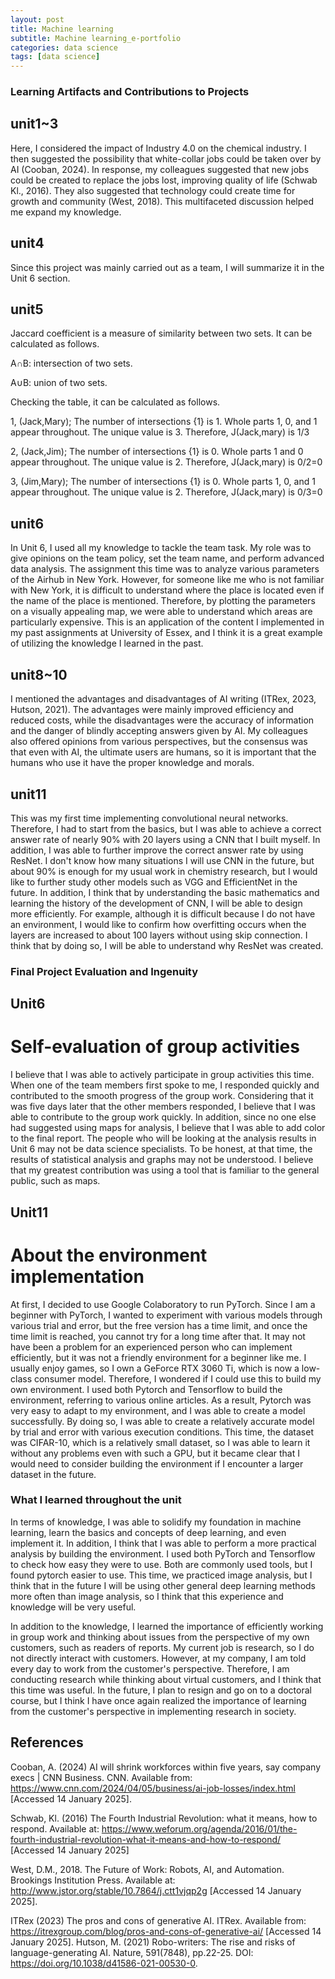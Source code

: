 ```yaml
---
layout: post
title: Machine learning
subtitle: Machine learning_e-portfolio
categories: data science
tags: [data science]
---
```

### Learning Artifacts and Contributions to Projects

## unit1~3
Here, I considered the impact of Industry 4.0 on the chemical industry. I then suggested the possibility that white-collar jobs could be taken over by AI (Cooban, 2024). In response, my colleagues suggested that new jobs could be created to replace the jobs lost, improving quality of life (Schwab Kl., 2016). They also suggested that technology could create time for growth and community (West, 2018). This multifaceted discussion helped me expand my knowledge.

## unit4
Since this project was mainly carried out as a team, I will summarize it in the Unit 6 section. 

## unit5
Jaccard coefficient is a measure of similarity between two sets. It can be calculated as follows.

A∩B: intersection of two sets.

A∪B: union of two sets.

Checking the table, it can be calculated as follows.

1, (Jack,Mary);
The number of intersections {1} is 1.
Whole parts 1, 0, and 1 appear throughout.
The unique value is 3.
Therefore, J(Jack,mary) is 1/3

2, (Jack,Jim);
The number of intersections {1} is 0.
Whole parts 1 and 0 appear throughout.
The unique value is 2.
Therefore, J(Jack,mary) is 0/2=0

3, (Jim,Mary);
The number of intersections {1} is 0.
Whole parts 1, 0, and 1 appear throughout.
The unique value is 2.
Therefore, J(Jack,mary) is 0/3=0

## unit6
In Unit 6, I used all my knowledge to tackle the team task. My role was to give opinions on the team policy, set the team name, and perform advanced data analysis. The assignment this time was to analyze various parameters of the Airhub in New York. However, for someone like me who is not familiar with New York, it is difficult to understand where the place is located even if the name of the place is mentioned. Therefore, by plotting the parameters on a visually appealing map, we were able to understand which areas are particularly expensive. This is an application of the content I implemented in my past assignments at University of Essex, and I think it is a great example of utilizing the knowledge I learned in the past.

## unit8~10
I mentioned the advantages and disadvantages of AI writing (ITRex, 2023, Hutson, 2021). The advantages were mainly improved efficiency and reduced costs, while the disadvantages were the accuracy of information and the danger of blindly accepting answers given by AI. My colleagues also offered opinions from various perspectives, but the consensus was that even with AI, the ultimate users are humans, so it is important that the humans who use it have the proper knowledge and morals.

## unit11
This was my first time implementing convolutional neural networks. Therefore, I had to start from the basics, but I was able to achieve a correct answer rate of nearly 90% with 20 layers using a CNN that I built myself. In addition, I was able to further improve the correct answer rate by using ResNet. I don't know how many situations I will use CNN in the future, but about 90% is enough for my usual work in chemistry research, but I would like to further study other models such as VGG and EfficientNet in the future. In addition, I think that by understanding the basic mathematics and learning the history of the development of CNN, I will be able to design more efficiently. For example, although it is difficult because I do not have an environment, I would like to confirm how overfitting occurs when the layers are increased to about 100 layers without using skip connection. I think that by doing so, I will be able to understand why ResNet was created.


### Final Project Evaluation and Ingenuity
## Unit6
# Self-evaluation of group activities
I believe that I was able to actively participate in group activities this time. When one of the team members first spoke to me, I responded quickly and contributed to the smooth progress of the group work. Considering that it was five days later that the other members responded, I believe that I was able to contribute to the group work quickly. In addition, since no one else had suggested using maps for analysis, I believe that I was able to add color to the final report. The people who will be looking at the analysis results in Unit 6 may not be data science specialists. To be honest, at that time, the results of statistical analysis and graphs may not be understood. I believe that my greatest contribution was using a tool that is familiar to the general public, such as maps.

## Unit11
# About the environment implementation
At first, I decided to use Google Colaboratory to run PyTorch. Since I am a beginner with PyTorch, I wanted to experiment with various models through various trial and error, but the free version has a time limit, and once the time limit is reached, you cannot try for a long time after that. It may not have been a problem for an experienced person who can implement efficiently, but it was not a friendly environment for a beginner like me. I usually enjoy games, so I own a GeForce RTX 3060 Ti, which is now a low-class consumer model. Therefore, I wondered if I could use this to build my own environment. I used both Pytorch and Tensorflow to build the environment, referring to various online articles. As a result, Pytorch was very easy to adapt to my environment, and I was able to create a model successfully. By doing so, I was able to create a relatively accurate model by trial and error with various execution conditions. This time, the dataset was CIFAR-10, which is a relatively small dataset, so I was able to learn it without any problems even with such a GPU, but it became clear that I would need to consider building the environment if I encounter a larger dataset in the future.

### What I learned throughout the unit
In terms of knowledge, I was able to solidify my foundation in machine learning, learn the basics and concepts of deep learning, and even implement it. In addition, I think that I was able to perform a more practical analysis by building the environment. I used both PyTorch and Tensorflow to check how easy they were to use. Both are commonly used tools, but I found pytorch easier to use. This time, we practiced image analysis, but I think that in the future I will be using other general deep learning methods more often than image analysis, so I think that this experience and knowledge will be very useful.

In addition to the knowledge, I learned the importance of efficiently working in group work and thinking about issues from the perspective of my own customers, such as readers of reports. My current job is research, so I do not directly interact with customers. However, at my company, I am told every day to work from the customer's perspective. Therefore, I am conducting research while thinking about virtual customers, and I think that this time was useful. In the future, I plan to resign and go on to a doctoral course, but I think I have once again realized the importance of learning from the customer's perspective in implementing research in society.

## References
Cooban, A. (2024) AI will shrink workforces within five years, say company execs | CNN Business. CNN. Available from: https://www.cnn.com/2024/04/05/business/ai-job-losses/index.html [Accessed 14 January 2025].

Schwab, Kl. (2016) The Fourth Industrial Revolution: what it means, how to respond. Available at: https://www.weforum.org/agenda/2016/01/the-fourth-industrial-revolution-what-it-means-and-how-to-respond/ [Accessed 14 January 2025]

West, D.M., 2018. The Future of Work: Robots, AI, and Automation. Brookings Institution Press. Available at: http://www.jstor.org/stable/10.7864/j.ctt1vjqp2g [Accessed 14 January 2025].

ITRex (2023) The pros and cons of generative AI. ITRex. Available from: https://itrexgroup.com/blog/pros-and-cons-of-generative-ai/ [Accessed 14 January 2025].
Hutson, M. (2021) Robo-writers: The rise and risks of language-generating AI. Nature, 591(7848), pp.22-25. DOI: https://doi.org/10.1038/d41586-021-00530-0.
